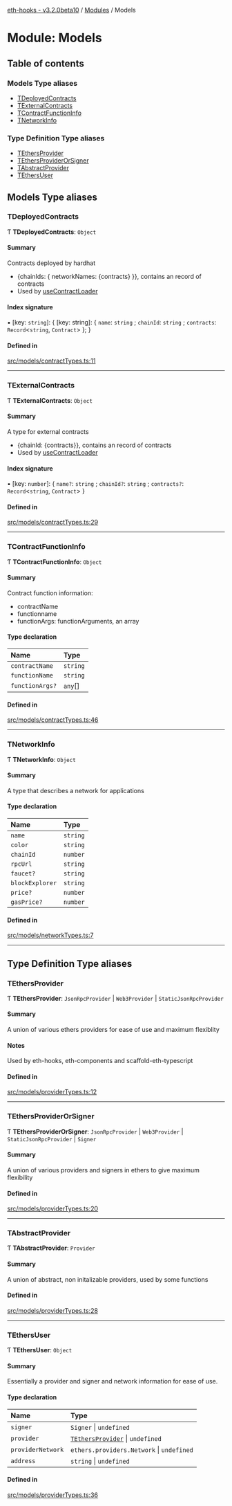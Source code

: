 [eth-hooks - v3.2.0beta10](../README.md) / [Modules](../modules.md) / Models

# Module: Models

## Table of contents

### Models Type aliases

- [TDeployedContracts](Models.md#tdeployedcontracts)
- [TExternalContracts](Models.md#texternalcontracts)
- [TContractFunctionInfo](Models.md#tcontractfunctioninfo)
- [TNetworkInfo](Models.md#tnetworkinfo)

### Type Definition Type aliases

- [TEthersProvider](Models.md#tethersprovider)
- [TEthersProviderOrSigner](Models.md#tethersproviderorsigner)
- [TAbstractProvider](Models.md#tabstractprovider)
- [TEthersUser](Models.md#tethersuser)

## Models Type aliases

### TDeployedContracts

Ƭ **TDeployedContracts**: `Object`

#### Summary
Contracts deployed by hardhat
- {chainIds: { networkNames: {contracts} }}, contains an record of contracts
- Used by [useContractLoader](Hooks.md#usecontractloader)

#### Index signature

▪ [key: `string`]: { [key: string]: { `name`: `string` ; `chainId`: `string` ; `contracts`: `Record`<`string`, `Contract`\>  };  }

#### Defined in

[src/models/contractTypes.ts:11](https://github.com/scaffold-eth/eth-hooks/blob/323e316/src/models/contractTypes.ts#L11)

___

### TExternalContracts

Ƭ **TExternalContracts**: `Object`

#### Summary
A type for external contracts
- {chainId: {contracts}}, contains an record of contracts
- Used by [useContractLoader](Hooks.md#usecontractloader)

#### Index signature

▪ [key: `number`]: { `name?`: `string` ; `chainId?`: `string` ; `contracts?`: `Record`<`string`, `Contract`\>  }

#### Defined in

[src/models/contractTypes.ts:29](https://github.com/scaffold-eth/eth-hooks/blob/323e316/src/models/contractTypes.ts#L29)

___

### TContractFunctionInfo

Ƭ **TContractFunctionInfo**: `Object`

#### Summary
Contract function information:
- contractName
- functionname
- functionArgs: functionArguments, an array

#### Type declaration

| Name | Type |
| :------ | :------ |
| `contractName` | `string` |
| `functionName` | `string` |
| `functionArgs?` | `any`[] |

#### Defined in

[src/models/contractTypes.ts:46](https://github.com/scaffold-eth/eth-hooks/blob/323e316/src/models/contractTypes.ts#L46)

___

### TNetworkInfo

Ƭ **TNetworkInfo**: `Object`

#### Summary
A type that describes a network for applications

#### Type declaration

| Name | Type |
| :------ | :------ |
| `name` | `string` |
| `color` | `string` |
| `chainId` | `number` |
| `rpcUrl` | `string` |
| `faucet?` | `string` |
| `blockExplorer` | `string` |
| `price?` | `number` |
| `gasPrice?` | `number` |

#### Defined in

[src/models/networkTypes.ts:7](https://github.com/scaffold-eth/eth-hooks/blob/323e316/src/models/networkTypes.ts#L7)

___

## Type Definition Type aliases

### TEthersProvider

Ƭ **TEthersProvider**: `JsonRpcProvider` \| `Web3Provider` \| `StaticJsonRpcProvider`

#### Summary
A union of various ethers providers for ease of use and maximum flexiblity

#### Notes
Used by eth-hooks, eth-components and scaffold-eth-typescript

#### Defined in

[src/models/providerTypes.ts:12](https://github.com/scaffold-eth/eth-hooks/blob/323e316/src/models/providerTypes.ts#L12)

___

### TEthersProviderOrSigner

Ƭ **TEthersProviderOrSigner**: `JsonRpcProvider` \| `Web3Provider` \| `StaticJsonRpcProvider` \| `Signer`

#### Summary
A union of various providers and signers in ethers to give maximum flexibility

#### Defined in

[src/models/providerTypes.ts:20](https://github.com/scaffold-eth/eth-hooks/blob/323e316/src/models/providerTypes.ts#L20)

___

### TAbstractProvider

Ƭ **TAbstractProvider**: `Provider`

#### Summary
A union of abstract, non initalizable providers, used by some functions

#### Defined in

[src/models/providerTypes.ts:28](https://github.com/scaffold-eth/eth-hooks/blob/323e316/src/models/providerTypes.ts#L28)

___

### TEthersUser

Ƭ **TEthersUser**: `Object`

#### Summary
Essentially a provider and signer and network information for ease of use.

#### Type declaration

| Name | Type |
| :------ | :------ |
| `signer` | `Signer` \| `undefined` |
| `provider` | [`TEthersProvider`](Models.md#tethersprovider) \| `undefined` |
| `providerNetwork` | `ethers.providers.Network` \| `undefined` |
| `address` | `string` \| `undefined` |

#### Defined in

[src/models/providerTypes.ts:36](https://github.com/scaffold-eth/eth-hooks/blob/323e316/src/models/providerTypes.ts#L36)
